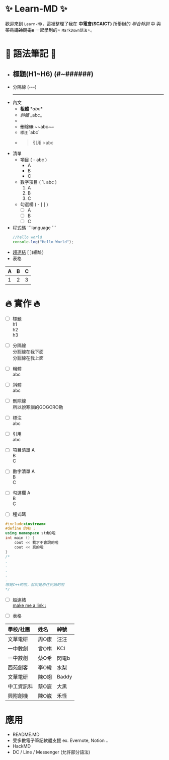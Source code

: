 # ✨ Learn-MD ✨
歡迎來到 `Learn-MD`，這裡整理了我在 **中電會(SCAICT)** 所舉辦的 _聯合幹訓_ 中 ~~與菜鳥講師閃電a~~ 一起學到的⭐ `MarkDown語法`⭐。

# 📣 語法筆記 📣
-  ## 標題(H1~H6) (#~######) 
-  分隔線 (\-\-\-)
	-  ---
- 內文 
	- **粗體** \**abc**
	- _斜體_ \_abc_
	- 
	- ~~刪除線~~ \~~abc~~
	- `標注` \`abc`
	- > 引用 \>abc
- 清單
	- 項目 ( - abc )
		- A
		- B
		- C
	-  數字項目 ( 1. abc )
		1. A
		2. B
		3. C
	-  勾選欄 ( - [  ]  )
		-  [ ] A
		-  [ ] B
		-  [ ] C
- 程式碼 \```language \```
	```javascript
	//hello world
	console.log("Hello World");
	```
- [超連結](https://reurl.cc/moQ29M) \[ ](網址)
- 表格

| A | B | C |  
| - | - | - |   
| 1 | 2 | 3 |  

# 🔥 實作 🔥
- [ ] 標題  
h1  
h2  
h3  

- [ ] 分隔線  
分🈹線在我下面  
分🈹線在我上面

- [ ] 粗體  
abc

- [ ] 斜體  
abc

- [ ] 刪除線  
所以說寒訓的GOGORO勒

- [ ] 標注  
abc

- [ ] 引用  
abc

- [ ] 項目清單
A  
B  
C

- [ ] 數字清單
A  
B  
C  

- [ ] 勾選欄
A  
B  
C  

- [ ] 程式碼
``` cpp
#include<iostream> 
#define 的啦 ;
using namespace std的啦
int main () {
	cout << 我才不會說的啦
	cout << 真的啦
}
/*
.  
.  
.  
.  
.  
哪是C++的啦，就說是原住民語的啦
*/
```
	
- [ ] 超連結  
[make me a link :](https://reurl.cc/moQ29M)
	
- [ ] 表格

|學校/社團|姓名|綽號|
|:----|:----|:----|
|文華電研|周O康|汪汪|
|一中數創|曾O棋|KCl|
|一中數創|蔡O希|閃電b|
|西苑創客|李O緯|水梨|
|文華電研|陳O翊|Baddy|
|中工資訊科|蔡O宸|大黑|
|興附創機|陳O崴|禾怪|

# 應用
- README.MD
- 受多數電子筆記軟體支援 ex. Evernote, Notion ..
- HackMD
- DC / Line / Messenger (允許部分語法)